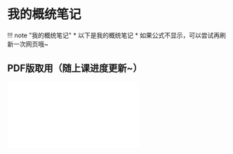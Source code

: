 # 我的概统笔记

!!! note "我的概统笔记"
    * 以下是我的概统笔记
    * 如果公式不显示，可以尝试再刷新一次网页哦~

## PDF版取用（随上课进度更新~）
<object data="概统笔记Wbx.pdf" type="application/pdf" width="100%" height="800">
    <embed src="概统笔记Wbx.pdf" type="application/pdf" />
</object>